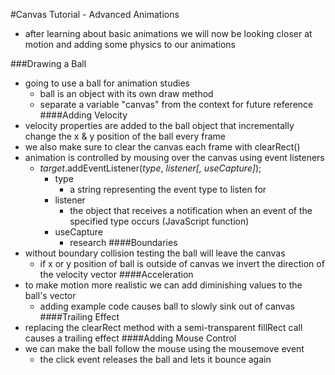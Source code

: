 #Canvas Tutorial - Advanced Animations
- after learning about basic animations we will now be looking closer at motion and adding some physics to our animations

###Drawing a Ball
- going to use a ball for animation studies
    - ball is an object with its own draw method
    - separate a variable "canvas" from the context for future reference
####Adding Velocity
- velocity properties are added to the ball object that incrementally change the x & y position of the ball every frame
- we also make sure to clear the canvas each frame with clearRect()
- animation is controlled by mousing over the canvas using event listeners
    - *target*.addEventListener(*type*, *listener[, useCapture]*);
        - type
            - a string representing the event type to listen for
        - listener
            - the object that receives a notification when an event of the specified type occurs (JavaScript function)
        - useCapture
            - research
####Boundaries
- without boundary collision testing the ball will leave the canvas
    - if x or y position of ball is outside of canvas we invert the direction of the velocity vector
####Acceleration
- to make motion more realistic we can add diminishing values to the ball's vector
    - adding example code causes ball to slowly sink out of canvas
####Trailing Effect
- replacing the clearRect method with a semi-transparent fillRect call causes a trailing effect
####Adding Mouse Control
- we can make the ball follow the mouse using the mousemove event
    - the click event releases the ball and lets it bounce again
